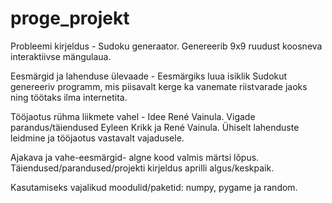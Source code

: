 # proge_projekt

Probleemi kirjeldus - Sudoku generaator. Genereerib 9x9 ruudust koosneva interaktiivse mängulaua.

Eesmärgid ja lahenduse ülevaade - Eesmärgiks luua isiklik Sudokut genereeriv programm, mis piisavalt kerge ka vanemate riistvarade jaoks ning töötaks ilma internetita.

Tööjaotus rühma liikmete vahel - Idee René Vainula. Vigade parandus/täiendused Eyleen Krikk ja René Vainula.
Ühiselt lahenduste leidmine ja tööjaotus vastavalt vajadusele.

Ajakava ja vahe-eesmärgid- algne kood valmis märtsi lõpus. Täiendused/parandused/projekti kirjeldus aprilli algus/keskpaik. 

Kasutamiseks vajalikud moodulid/paketid: numpy, pygame ja random.
